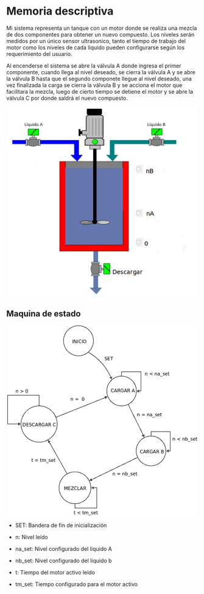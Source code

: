 # Memoria descriptiva

Mi sistema representa un tanque con un motor donde se realiza una mezcla de dos componentes para obtener un nuevo compuesto.  Los niveles serán medidos por un único sensor ultrasonico, tanto el tiempo de trabajo del motor como los niveles de cada liquido pueden configurarse según los requerimiento del usuario.

Al encenderse el sistema se abre la válvula A donde ingresa el primer componente, cuando llega al nivel deseado, se cierra la válvula A y se abre la válvula B hasta que el segundo componete llegue al nivel deseado, una vez finalizada la carga se cierra la válvula B y se acciona el motor que facilitara la mezcla, luego de cierto tiempo se detiene el motor y se abre la válvula C por donde saldrá el nuevo compuesto.
<p align="center">
  <img width="500" height="500" src="https://github.com/LisandroGanduglia/Tanquedemezcla/blob/main/recursos/esquematanque.png">
</p>

## Maquina de estado
<p align="center">
  <img width="500" height="500" src="https://github.com/LisandroGanduglia/Tanquedemezcla/blob/main/recursos/maquinadeestado.png">
</p>

- SET: Bandera de fin de inicialización

- n: Nivel leído

- na_set: Nivel configurado del liquido A

- nb_set: Nivel configurado del liquido b

- t: Tiempo del motor activo leído

- tm_set: Tiempo configurado para el motor activo

